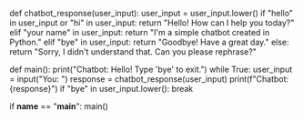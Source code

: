 def chatbot_response(user_input):
    user_input = user_input.lower()
    if "hello" in user_input or "hi" in user_input:
        return "Hello! How can I help you today?"
    elif "your name" in user_input:
        return "I'm a simple chatbot created in Python."
    elif "bye" in user_input:
        return "Goodbye! Have a great day."
    else:
        return "Sorry, I didn't understand that. Can you please rephrase?"

def main():
    print("Chatbot: Hello! Type 'bye' to exit.")
    while True:
        user_input = input("You: ")
        response = chatbot_response(user_input)
        print(f"Chatbot: {response}")
        if "bye" in user_input.lower():
            break

if __name__ == "__main__":
    main()
